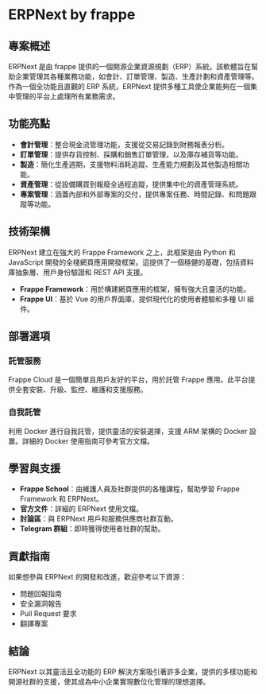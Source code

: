 # ERPNext by frappe

## 專案概述

ERPNext 是由 frappe 提供的一個開源企業資源規劃（ERP）系統。該軟體旨在幫助企業管理其各種業務功能，如會計、訂單管理、製造、生產計劃和資產管理等。作為一個全功能且直觀的 ERP 系統，ERPNext 提供多種工具使企業能夠在一個集中管理的平台上處理所有業務需求。

## 功能亮點

- **會計管理**：整合現金流管理功能，支援從交易記錄到財務報表分析。
- **訂單管理**：提供存貨控制、採購和銷售訂單管理，以及庫存補貨等功能。
- **製造**：簡化生產週期，支援物料消耗追蹤、生產能力規劃及其他製造相關功能。
- **資產管理**：從設備購買到報廢全過程追蹤，提供集中化的資產管理系統。
- **專案管理**：涵蓋內部和外部專案的交付，提供專案任務、時間記錄、和問題跟蹤等功能。

## 技術架構

ERPNext 建立在強大的 Frappe Framework 之上，此框架是由 Python 和 JavaScript 開發的全棧網頁應用開發框架。這提供了一個穩健的基礎，包括資料庫抽象層、用戶身份驗證和 REST API 支援。

- **Frappe Framework**：用於構建網頁應用的框架，擁有強大且靈活的功能。
- **Frappe UI**：基於 Vue 的用戶界面庫，提供現代化的使用者體驗和多種 UI 組件。

## 部署選項

### 託管服務

Frappe Cloud 是一個簡單且用戶友好的平台，用於託管 Frappe 應用。此平台提供全套安裝、升級、監控、維護和支援服務。

### 自我託管

利用 Docker 進行自我託管，提供靈活的安裝選擇，支援 ARM 架構的 Docker 設置。詳細的 Docker 使用指南可參考官方文檔。

## 學習與支援

- **Frappe School**：由維護人員及社群提供的各種課程，幫助學習 Frappe Framework 和 ERPNext。
- **官方文件**：詳細的 ERPNext 使用文檔。
- **討論區**：與 ERPNext 用戶和服務供應商社群互動。
- **Telegram 群組**：即時獲得使用者社群的幫助。

## 貢獻指南

如果想參與 ERPNext 的開發和改進，歡迎參考以下資源：

- 問題回報指南
- 安全漏洞報告
- Pull Request 要求
- 翻譯專案

## 結論

ERPNext 以其靈活且全功能的 ERP 解決方案吸引著許多企業，提供的多樣功能和開源社群的支援，使其成為中小企業實現數位化管理的理想選擇。